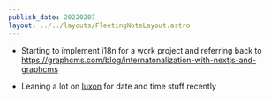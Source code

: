 ```yaml
---
publish_date: 20220207    
layout: ../../layouts/FleetingNoteLayout.astro
---
```

- Starting to implement i18n for a work project and referring back to https://graphcms.com/blog/internatonalization-with-nextjs-and-graphcms

- Leaning a lot on [luxon](https://moment.github.io/luxon/#/) for date and time stuff recently
